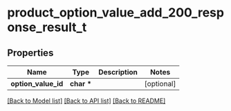 # product_option_value_add_200_response_result_t

## Properties
Name | Type | Description | Notes
------------ | ------------- | ------------- | -------------
**option_value_id** | **char \*** |  | [optional] 

[[Back to Model list]](../README.md#documentation-for-models) [[Back to API list]](../README.md#documentation-for-api-endpoints) [[Back to README]](../README.md)


